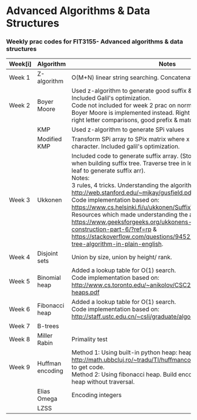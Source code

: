 # Advanced Algorithms & Data Structures
### Weekly prac codes for FIT3155- Advanced algorithms & data structures

| Week[i] | Algorithm | Notes |
|-----------|-----------|-------|
| Week 1 | Z-algorithm | O(M+N) linear string searching. Concatenate pat$text |
| Week 2 | Boyer Moore | Used z-algorithm to generate good suffix & matched prefix array. Included Galil's optimization. <br>  Code not included for week 2 prac on normal Boyer Moore. Reversed Boyer Moore is implemented instead. Right to left scanning, left to right letter comparisons, good prefix & matched suffix array. |
| | KMP | Used z-algorithm to generate SPi values | 
| | Modified KMP | Transform SPi array to SPix matrix where x is the mismatched character. Included galil's optimization. |
| Week 3 | Ukkonen | Included code to generate suffix array. (Store 'j' pointer on each leaf when building suffix tree. Traverse tree in lexicographical order to the leaf to generate suffix arr). <br> Notes: <br> 3 rules, 4 tricks. Understanding the algorithm: http://web.stanford.edu/~mjkay/gusfield.pdf. <br> Code implementation based on: https://www.cs.helsinki.fi/u/ukkonen/SuffixT1withFigs.pdf. <br> Resources which made understanding the algo easier: https://www.geeksforgeeks.org/ukkonens-suffix-tree-construction-part-6/?ref=rp & https://stackoverflow.com/questions/9452701/ukkonens-suffix-tree-algorithm-in-plain-english. | 
| Week 4 | Disjoint sets | Union by size, union by height/ rank. |
| Week 5 | Binomial heap | Added a lookup table for O(1) search. <br> Code implementation based on: http://www.cs.toronto.edu/~anikolov/CSC265F19/binomial-heaps.pdf |
| Week 6 | Fibonacci heap | Added a lookup table for O(1) search. <br> Code implementation based on: http://staff.ustc.edu.cn/~csli/graduate/algorithms/book6/chap21.htm |
| Week 7 | B-trees | |
| Week 8 | Miller Rabin | Primality test | 
| Week 9 | Huffman encoding | Method 1: Using built-in python heap: heapq. Reference: http://math.ubbcluj.ro/~tradu/TI/huffmancode.pdf. Involves traversal to get code. <br> Method 2: Using fibonacci heap. Build encoding while manipulating heap without traversal. | 
| | Elias Omega | Encoding integers | 
| | LZSS | |


